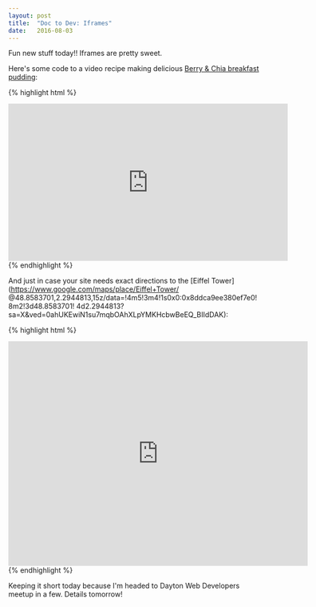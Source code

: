 ```yaml
---
layout: post
title:  "Doc to Dev: Iframes"
date:   2016-08-03
---
```


Fun new stuff today!! Iframes are pretty sweet.

Here's some code to a video recipe making delicious [Berry & Chia breakfast pudding](https://youtu.be/nKLUAIP6AqE):

{% highlight html %}
<iframe width="560" height="315"
src="https://www.youtube.com/embed/nKLUAIP6AqE" frameborder="0" allowfullscreen></iframe>
{% endhighlight %}

And just in case your site needs exact directions to the [Eiffel Tower](https://www.google.com/maps/place/Eiffel+Tower/
@48.8583701,2.2944813,15z/data=!4m5!3m4!1s0x0:0x8ddca9ee380ef7e0!8m2!3d48.8583701!
4d2.2944813?sa=X&ved=0ahUKEwiN1su7mqbOAhXLpYMKHcbwBeEQ_BIIdDAK):

{% highlight html %}
<iframe src="https://www.google.com/maps/embed?pb=!1m14!1m8!1m3!1d10499.966498430253!2d2.2944813!3d48.8583701!
3m2!1i1024!2i768!4f13.1!3m3!1m2!1s0x0%3A0x8ddca9ee380ef7e0!2sEiffel+Tower!5e0!3m2!1sen!2sus!4v1470258854389"
width="600" height="450" frameborder="0" style="border:0" allowfullscreen></iframe>
{% endhighlight %}

Keeping it short today because I'm headed to Dayton Web Developers meetup in a few. Details tomorrow!
